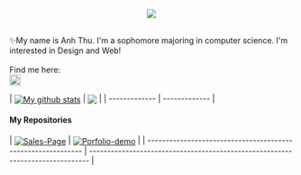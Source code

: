 <p align="center">
  <img src="https://readme-typing-svg.herokuapp.com?color=00bfff&size=30&center=true&vCenter=true&width=500&height=50&lines=Hi,+Welcome+to+my+Page!">
</p>

<br />
✨My name is Anh Thu. I'm a sophomore majoring in computer science. I'm interested in Design and Web!
<br />
<!-- Biểu tượng  -->
<br />
Find me here:
<br />
<a href="https://www.linkedin.com/in/trịnh-thị-anh-thư">
  <img src="https://i.stack.imgur.com/gVE0j.png" alt="LinkedIn" width="20" height="20">
</a>

<br />



<!-- Thống kê GitHub -->
| <a href="https://github.com/thuttat/github-readme-stats"><img align="center" src="https://github-readme-stats.vercel.app/api?username=thuttat&show_icons=true&include_all_commits=true&cache_seconds=21600&hide=prs,issues,contribs&theme=holi&hide_border=true" alt="My github stats" /></a> 
| <a href="https://github.com/thuttat/github-readme-stats"><img align="center" src="https://github-readme-stats.vercel.app/api/top-langs/?username=thuttat&layout=compact&theme=holi&hide_border=true" /></a> |
| ------------- | ------------- |



<!-- Repo -->
#### My Repositories
| <a href="https://github.com/thuttat/Sales-Page"><img align="center" src="https://github-readme-stats.vercel.app/api/pin/?username=thuttat&repo=Sales-Page&theme=holi&hide_border=true" alt="Sales-Page" /></a> 
| <a href="https://github.com/thuttat/Porfolio-demo"><img align="center" src="https://github-readme-stats.vercel.app/api/pin/?username=thuttat&repo=Porfolio-demo&theme=holi&hide_border=true" alt="Porfolio-demo" /></a> |
| ------------------------------------------------------------ | ------------------------------------------------------------------------------ |

